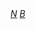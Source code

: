 <div class="footer_bottom_right is-hidden-mobile">
          <a href="https://post.naver.com/inflearn" target="_blank"><i class="text">N</i></a>
          <a href="https://blog.naver.com/inflearn" target="_blank"><i class="text">B</i></a>
          <a href="https://www.instagram.com/inflearn__official" target="_blank"><i class="fab fa-instagram"></i></a>
          <a href="https://www.youtube.com/channel/UC0Y0T9JpgIBbyGDjvy9PbOg" target="_blank"><i class="fab fa-youtube"></i></a>
          <a href="https://www.facebook.com/inflearn" target="_blank"><i class="fab fa-facebook-f"></i></a>
        </div>